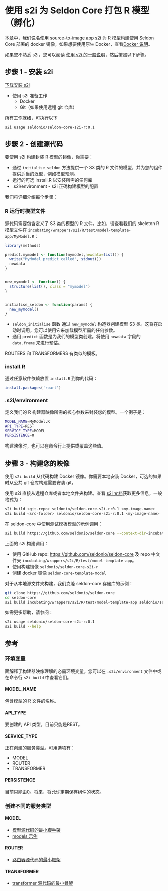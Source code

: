 # 使用 s2i 为 Seldon Core 打包 R 模型（孵化）

本章中，我们说名使用 [source-to-image app s2i](https://github.com/openshift/source-to-image) 为 R 模型构建使用 Seldon Core 部署的 docker 镜像，如果想要使用原生 Docker，查看[Docker 说明](r_wrapping_docker.md)。

如果您不熟悉 s2i，您可以阅读 [使用 s2i 的一般说明](../wrappers/s2i.md)，然后按照以下步骤。

## 步骤 1 - 安装 s2i

[下载安装 s2i](https://github.com/openshift/source-to-image#installation)

- 使用 s2i 准备工作
  - Docker
  - Git（如果使用远程 git 仓库）

所有工作就绪，可执行以下

```bash
s2i usage seldonio/seldon-core-s2i-r:0.1
```

## 步骤 2 - 创建源代码

要使用 s2i 构建封装 R 模型的镜像，你需要：

- 通过 `initialise_seldon` 方法提供一个 S3 类的 R 文件的模型，并为您的组件提供适当的泛型，例如模型预测。
- 运行的可选 install.R 以安装所需的任何库
- .s2i/environment - s2i 正确构建模型的配置

我们将详细介绍每个步骤：

### R 运行时模型文件

源代码需要包含定义了 S3 类的模型的 R 文件。比如，请查看我们的 skeleton R 模型文件在 `incubating/wrappers/s2i/R/test/model-template-app/MyModel.R`：

```R
library(methods)

predict.mymodel <- function(mymodel,newdata=list()) {
  write("MyModel predict called", stdout())
  newdata
}


new_mymodel <- function() {
  structure(list(), class = "mymodel")
}


initialise_seldon <- function(params) {
  new_mymodel()
}
```

- `seldon_initialise` 函数 通过 `new_mymodel` 构造器创建模型 S3 类。这将在启动时调用，您可以使用它来加载模型所需的任何参数。
- 通用 `predict` 函数是为我们的模型类创建。将使用 `newdata` 字段的 `data.frame` 来进行预估。

ROUTERS 和 TRANSFORMERS 有类似的模板。

### install.R

通过任意软件依赖放置 `install.R` 到你的代码：

```R
install.packages('rpart')
```

### .s2i/environment

定义我们的 R 构建器映像所需的核心参数来封装您的模型。一个例子是：

```bash
MODEL_NAME=MyModel.R
API_TYPE=REST
SERVICE_TYPE=MODEL
PERSISTENCE=0
```

构建映像时，也可以在命令行上提供或覆盖这些值。

## 步骤 3 - 构建您的映像

使用 `s2i build` 从代码构建 Docker 镜像。你需要本地安装 Docker，可选的如果时从公共 git 仓库构建需要安装 git。

使用 s2i 直接从远程仓库或者本地文件夹构建。查看 [s2i 文档](https://github.com/openshift/source-to-image/blob/master/docs/cli.md#s2i-build)获取更多信息，一般格式为：

```bash
s2i build <git-repo> seldonio/seldon-core-s2i-r:0.1 <my-image-name>
s2i build <src-folder> seldonio/seldon-core-s2i-r:0.1 <my-image-name>
```

在 seldon-core 中使用测试模板模型的示例调用：

```bash
s2i build https://github.com/seldonio/seldon-core --context-dir=incubating/wrappers/s2i/R/test/model-template-app seldonio/seldon-core-s2i-r:0.1 seldon-core-template-model
```

上面的 s2i 构建调用：

- 使用 GitHub repo: https://github.com/seldonio/seldon-core 及 repo 中文件夹 `incubating/wrappers/s2i/R/test/model-template-app`。
- 使用构建镜像 `seldonio/seldon-core-s2i-r`
- 创建 docker 镜像 `seldon-core-template-model`

对于从本地源文件夹构建，我们克隆 seldon-core 存储库的示例：

```bash
git clone https://github.com/seldonio/seldon-core
cd seldon-core
s2i build incubating/wrappers/s2i/R/test/model-template-app seldonio/seldon-core-s2i-r:0.1 seldon-core-template-model
```

如需更多帮助，请参阅：

```bash
s2i usage seldonio/seldon-core-s2i-r:0.1
s2i build --help
```

## 参考

### 环境变量

面解释了构建器映像理解的必需环境变量。您可以在 `.s2i/environment` 文件中或在命令行 `s2i build` 中查看它们。

#### MODEL_NAME

包含模型的 R 文件的名称。

#### API_TYPE

要创建的 API 类型。目前只能是REST。

#### SERVICE_TYPE

正在创建的服务类型。可用选项有：

- MODEL
- ROUTER
- TRANSFORMER

#### PERSISTENCE

目前只能由0。将来，将允许定期保存组件的状态。

### 创建不同的服务类型

#### MODEL

- [模型源代码的最小脚手架](https://github.com/SeldonIO/seldon-core/tree/master/incubating/wrappers/s2i/R/test/model-template-app)
- [models 示例](../examples/notebooks.html)

#### ROUTER
- [路由器源代码的最小框架](https://github.com/SeldonIO/seldon-core/tree/master/incubating/wrappers/s2i/R/test/router-template-app)

#### TRANSFORMER

- [transformer 源代码的最小骨架](https://github.com/SeldonIO/seldon-core/tree/master/incubating/wrappers/s2i/R/test/transformer-template-app)
